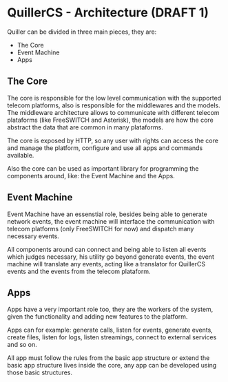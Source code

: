 # QuillerCS - Architecture (DRAFT 1)

Quiller can be divided in three main pieces, they are:

 * The Core
 * Event Machine
 * Apps

## The Core

The core is responsible for the low level communication with the supported telecom platforms, also
is responsible for the middlewares and the models. The middleware architecture allows to
communicate with different telecom plataforms (like FreeSWITCH and Asterisk), the models are
how the core abstract the data that are common in many plataforms.

The core is exposed by HTTP, so any user with rights can access the core and manage the platform,
configure and use all apps and commands available.

Also the core can be used as important library for programming the components around, like:
the Event Machine and the Apps.

## Event Machine

Event Machine have an essenstial role, besides being able to generate network events, the event machine
will interface the communication with telecom platforms (only FreeSWITCH for now) and dispatch many
necessary events.

All components around can connect and being able to listen all events which judges necessary, his utility
go beyond generate events, the event machine will translate any events, acting like a translator
for QuillerCS events and the events from the telecom plataform.

## Apps

Apps have a very important role too, they are the workers of the system, given the functionality and adding new
features to the platform.

Apps can for example: generate calls, listen for events, generate events, create files, listen for logs,
listen streamings, connect to external services and so on.

All app must follow the rules from the basic app structure or extend the basic app structure lives inside
the core, any app can be developed using those basic structures.